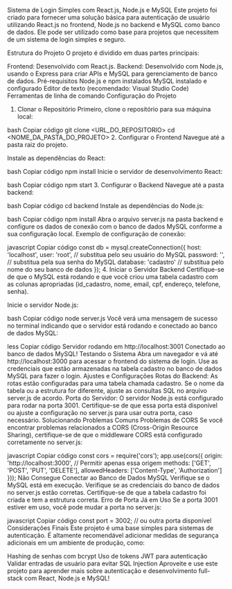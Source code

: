 Sistema de Login Simples com React.js, Node.js e MySQL
Este projeto foi criado para fornecer uma solução básica para autenticação de usuário utilizando React.js no frontend, Node.js no backend e MySQL como banco de dados. Ele pode ser utilizado como base para projetos que necessitem de um sistema de login simples e seguro.

Estrutura do Projeto
O projeto é dividido em duas partes principais:

Frontend: Desenvolvido com React.js.
Backend: Desenvolvido com Node.js, usando o Express para criar APIs e MySQL para gerenciamento de banco de dados.
Pré-requisitos
Node.js e npm instalados
MySQL instalado e configurado
Editor de texto (recomendado: Visual Studio Code)
Ferramentas de linha de comando
Configuração do Projeto
1. Clonar o Repositório
Primeiro, clone o repositório para sua máquina local:

bash
Copiar código
git clone <URL_DO_REPOSITORIO>
cd <NOME_DA_PASTA_DO_PROJETO>
2. Configurar o Frontend
Navegue até a pasta raiz do projeto.

Instale as dependências do React:

bash
Copiar código
npm install
Inicie o servidor de desenvolvimento React:

bash
Copiar código
npm start
3. Configurar o Backend
Navegue até a pasta backend:

bash
Copiar código
cd backend
Instale as dependências do Node.js:

bash
Copiar código
npm install
Abra o arquivo server.js na pasta backend e configure os dados de conexão com o banco de dados MySQL conforme a sua configuração local. Exemplo de configuração de conexão:

javascript
Copiar código
const db = mysql.createConnection({
  host: 'localhost',
  user: 'root', // substitua pelo seu usuário do MySQL
  password: '', // substitua pela sua senha do MySQL
  database: 'cadastro' // substitua pelo nome do seu banco de dados
});
4. Iniciar o Servidor Backend
Certifique-se de que o MySQL está rodando e que você criou uma tabela cadastro com as colunas apropriadas (id_cadastro, nome, email, cpf, endereço, telefone, senha).

Inicie o servidor Node.js:

bash
Copiar código
node server.js
Você verá uma mensagem de sucesso no terminal indicando que o servidor está rodando e conectado ao banco de dados MySQL:

less
Copiar código
Servidor rodando em http://localhost:3001
Conectado ao banco de dados MySQL!
Testando o Sistema
Abra um navegador e vá até http://localhost:3000 para acessar o frontend do sistema de login.
Use as credenciais que estão armazenadas na tabela cadastro no banco de dados MySQL para fazer o login.
Ajustes e Configurações
Rotas do Backend: As rotas estão configuradas para uma tabela chamada cadastro. Se o nome da tabela ou a estrutura for diferente, ajuste as consultas SQL no arquivo server.js de acordo.
Porta do Servidor: O servidor Node.js está configurado para rodar na porta 3001. Certifique-se de que essa porta está disponível ou ajuste a configuração no server.js para usar outra porta, caso necessário.
Solucionando Problemas Comuns
Problemas de CORS
Se você encontrar problemas relacionados a CORS (Cross-Origin Resource Sharing), certifique-se de que o middleware CORS está configurado corretamente no server.js:

javascript
Copiar código
const cors = require('cors');
app.use(cors({
  origin: 'http://localhost:3000', // Permitir apenas essa origem
  methods: ['GET', 'POST', 'PUT', 'DELETE'],
  allowedHeaders: ['Content-Type', 'Authorization']
}));
Não Consegue Conectar ao Banco de Dados MySQL
Verifique se o MySQL está em execução.
Verifique se as credenciais do banco de dados no server.js estão corretas.
Certifique-se de que a tabela cadastro foi criada e tem a estrutura correta.
Erro de Porta Já em Uso
Se a porta 3001 estiver em uso, você pode mudar a porta no server.js:

javascript
Copiar código
const port = 3002; // ou outra porta disponível
Considerações Finais
Este projeto é uma base simples para sistemas de autenticação. É altamente recomendável adicionar medidas de segurança adicionais em um ambiente de produção, como:

Hashing de senhas com bcrypt
Uso de tokens JWT para autenticação
Validar entradas de usuário para evitar SQL Injection
Aproveite e use este projeto para aprender mais sobre autenticação e desenvolvimento full-stack com React, Node.js e MySQL!